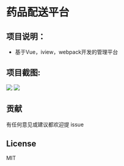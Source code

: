 # 药品配送平台

## 项目说明：

- 基于Vue，iview，webpack开发的管理平台

## 项目截图:

<img src="https://github.com/zhuhuanchang/drug/blob/master/images/1.png">
<img src="https://github.com/zhuhuanchang/drug/blob/master/images/2.png">

##	贡献

有任何意见或建议都欢迎提 issue

##	License

MIT
